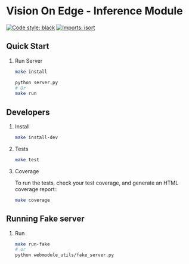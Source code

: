 # Vision On Edge - Inference Module

[![Code style: black](https://img.shields.io/badge/code%20style-black-000000.svg)](https://github.com/psf/black)
[![Imports: isort](https://img.shields.io/badge/%20imports-isort-%231674b1?style=flat&labelColor=00000)](https://pycqa.github.io/isort/)

## Quick Start

1. Run Server

   ```bash
   make install

   python server.py
   # Or
   make run
   ```

## Developers

1.  Install

    ```bash
    make install-dev
    ```

2.  Tests

    ```bash
    make test
    ```

3.  Coverage

    To run the tests, check your test coverage, and generate an HTML coverage report::

    ```bash
    make coverage
    ```

## Running Fake server

1.  Run

    ```bash
    make run-fake
    # or
    python webmodule_utils/fake_server.py
    ```
